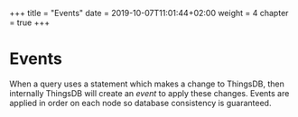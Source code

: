+++
title = "Events"
date = 2019-10-07T11:01:44+02:00
weight = 4
chapter = true
+++

# Events

When a query uses a statement which makes a change to ThingsDB, then internally ThingsDB will create an *event* to apply these changes.
Events are applied in order on each node so database consistency is guaranteed.
